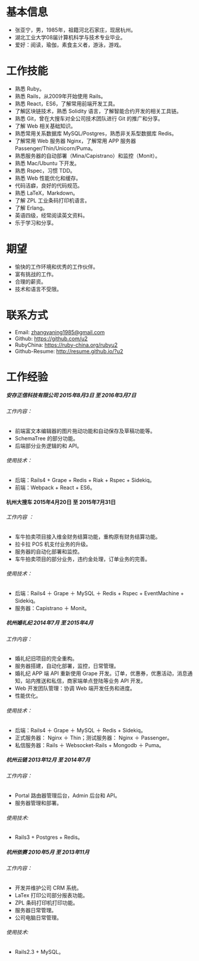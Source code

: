 
# 基本信息
* 张亚宁，男，1985年，祖籍河北石家庄，现居杭州。
* 湖北工业大学08届计算机科学与技术专业毕业。
* 爱好：阅读，瑜伽，素食主义者，游泳，游戏。

# 工作技能
* 熟悉 Ruby。
* 熟悉 Rails，从2009年开始使用 Rails。
* 熟悉 React，ES6，了解常用前端开发工具。
* 了解区块链技术，熟悉 Solidity 语言，了解智能合约开发的相关工具链。
* 熟悉 Git，曾在大搜车对全公司技术团队进行 Git 的推广和分享。
* 了解 Web 相关基础知识。
* 熟悉常用关系数据库 MySQL/Postgres，熟悉非关系型数据库 Redis。
* 了解常用 Web 服务器 Nginx，了解常用 APP 服务器 Passenger/Thin/Unicorn/Puma。
* 熟悉服务器的自动部署（Mina/Capistrano）和监控（Monit）。
* 熟悉 Mac/Ubuntu 下开发。
* 熟悉 Rspec，习惯 TDD。
* 熟悉 Web 性能优化和缓存。
* 代码洁癖，良好的代码规范。
* 熟悉 LaTeX，Markdown。
* 了解 ZPL 工业条码打印机语言。
* 了解 Erlang。
* 英语四级，经常阅读英文资料。
* 乐于学习和分享。

# 期望
* 愉快的工作环境和优秀的工作伙伴。
* 富有挑战的工作。
* 合理的薪资。
* 技术和语言不受限。

# 联系方式
* Email: zhangyaning1985@gmail.com
* Github: https://github.com/u2
* RubyChina: https://ruby-china.org/rubyu2
* Github-Resume: http://resume.github.io/?u2

# 工作经验
##### 安存正信科技有限公司 2015年8月3日 至 2016年3月7日
###### 工作内容：
* 前端富文本编辑器的图片拖动功能和自动保存及草稿功能等。
* SchemaTree 的部分功能。
* 后端部分业务逻辑的和 API。

###### 使用技术：
* 后端：Rails4 + Grape + Redis + Riak + Rspec + Sidekiq。
* 前端：Webpack + React + ES6。

#### 杭州大搜车 2015年4月20日 至 2015年7月31日
###### 工作内容 ：
* 车牛拍卖项目接入维金财务结算功能，重构原有财务结算功能。
* 拉卡拉 POS 机支付业务的升级。
* 服务器的自动化部署和监控。
* 车牛拍卖项目的部分业务，违约金处理，订单业务的完善。

###### 使用技术：
* 后端：Rails4 ＋ Grape ＋ MySQL ＋ Redis + Rspec + EventMachine + Sidekiq。
* 服务器：Capistrano ＋ Monit。

##### 杭州婚礼纪 2014年7月 至 2015年4月
###### 工作内容：
* 婚礼纪旧项目的完全重构。
* 服务器搭建，自动化部署，监控，日常管理。
* 婚礼纪 APP 端 API 重新使用 Grape 开发。订单，优惠券，优惠活动，消息通知，站内推送和私信，商家端单点登陆等业务 API 开发。
* Web 开发团队管理：协调 Web 端开发任务和进度。
* 性能优化。

###### 使用技术：
* 后端：Rails4 ＋ Grape ＋ MySQL ＋ Redis + Sidekiq。
* 正式服务器： Nginx ＋ Thin；测试服务器： Nginx ＋ Passenger。
* 私信服务器：Rails ＋ Websocket-Rails + Mongodb ＋ Puma。


##### 杭州云链 2013年12月 至 2014年7月
###### 工作内容：
* Portal 路由器管理后台，Admin 后台和 API。
* 服务器管理和部署。

###### 使用技术:
* Rails3 + Postgres + Redis。

##### 杭州依赛 2010年5月 至 2013年11月
###### 工作内容：
* 开发并维护公司 CRM 系统。
* LaTex 打印公司部分报表功能。
* ZPL 条码打印机打印功能。
* 服务器日常管理。
* 公司电脑日常管理。

###### 使用技术:
* Rails2.3 + MySQL。

